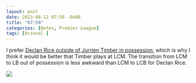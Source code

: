 ```yaml
---
layout: post
date: 2023-08-12 07:59 -0400
title: "07:59"
categories: [Notes, Premier League]
tags: [Arsenal ]
---
```


I prefer [Declan Rice outside of Jurrien Timber in possession](https://tacticsjournal.com/2023/08/03/declan-rice-outside-of-jurrien-timber-for-arsenal/), which is why I think it would be better that Timber plays at LCM. The transition from LCM to LB out of possession is less awkward than LCM to LCB for Declan Rice.

![](https://i.imgur.com/6Q4ejM5.jpg) 


